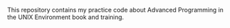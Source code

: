 This repository contains my practice code about Advanced Programming in the UNIX Environment book and training.
